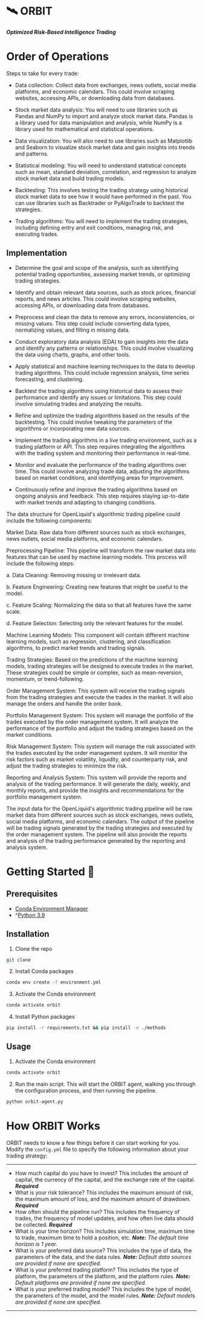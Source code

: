 # 🛰️ ORBIT

***Optimized Risk-Based Intelligence Trading***

# Order of Operations

Steps to take for every trade:

* Data collection: Collect data from exchanges, news outlets, social media platforms, and economic calendars. This could involve scraping websites, accessing APIs, or downloading data from databases.

* Stock market data analysis: You will need to use libraries such as Pandas and NumPy to import and analyze stock market data. Pandas is a library used for data manipulation and analysis, while NumPy is a library used for mathematical and statistical operations.

* Data visualization: You will also need to use libraries such as Matplotlib and Seaborn to visualize stock market data and gain insights into trends and patterns.

* Statistical modeling: You will need to understand statistical concepts such as mean, standard deviation, correlation, and regression to analyze stock market data and build trading models.

* Backtesting: This involves testing the trading strategy using historical stock market data to see how it would have performed in the past. You can use libraries such as Backtrader or PyAlgoTrade to backtest the strategies.

* Trading algorithms: You will need to implement the trading strategies, including defining entry and exit conditions, managing risk, and executing trades.

## Implementation

* Determine the goal and scope of the analysis, such as identifying potential trading opportunities, assessing market trends, or optimizing trading strategies.

* Identify and obtain relevant data sources, such as stock prices, financial reports, and news articles. This could involve scraping websites, accessing APIs, or downloading data from databases.

* Preprocess and clean the data to remove any errors, inconsistencies, or missing values. This step could include converting data types, normalizing values, and filling in missing data.

* Conduct exploratory data analysis (EDA) to gain insights into the data and identify any patterns or relationships. This could involve visualizing the data using charts, graphs, and other tools.

* Apply statistical and machine learning techniques to the data to develop trading algorithms. This could include regression analysis, time series forecasting, and clustering.

* Backtest the trading algorithms using historical data to assess their performance and identify any issues or limitations. This step could involve simulating trades and analyzing the results.

* Refine and optimize the trading algorithms based on the results of the backtesting. This could involve tweaking the parameters of the algorithms or incorporating new data sources.

* Implement the trading algorithms in a live trading environment, such as a trading platform or API. This step requires integrating the algorithms with the trading system and monitoring their performance in real-time.

* Monitor and evaluate the performance of the trading algorithms over time. This could involve analyzing trade data, adjusting the algorithms based on market conditions, and identifying areas for improvement.

* Continuously refine and improve the trading algorithms based on ongoing analysis and feedback. This step requires staying up-to-date with market trends and adapting to changing conditions.

The data structure for OpenLiquid's algorithmic trading pipeline could include the following components:

Market Data: Raw data from different sources such as stock exchanges, news outlets, social media platforms, and economic calendars.

Preprocessing Pipeline: This pipeline will transform the raw market data into features that can be used by machine learning models. This process will include the following steps:

a. Data Cleaning: Removing missing or irrelevant data.

b. Feature Engineering: Creating new features that might be useful to the model.

c. Feature Scaling: Normalizing the data so that all features have the same scale.

d. Feature Selection: Selecting only the relevant features for the model.

Machine Learning Models: This component will contain different machine learning models, such as regression, clustering, and classification algorithms, to predict market trends and trading signals.

Trading Strategies: Based on the predictions of the machine learning models, trading strategies will be designed to execute trades in the market. These strategies could be simple or complex, such as mean-reversion, momentum, or trend-following.

Order Management System: This system will receive the trading signals from the trading strategies and execute the trades in the market. It will also manage the orders and handle the order book.

Portfolio Management System: This system will manage the portfolio of the trades executed by the order management system. It will analyze the performance of the portfolio and adjust the trading strategies based on the market conditions.

Risk Management System: This system will manage the risk associated with the trades executed by the order management system. It will monitor the risk factors such as market volatility, liquidity, and counterparty risk, and adjust the trading strategies to minimize the risk.

Reporting and Analysis System: This system will provide the reports and analysis of the trading performance. It will generate the daily, weekly, and monthly reports, and provide the insights and recommendations for the portfolio management system.

The input data for the OpenLiquid's algorithmic trading pipeline will be raw market data from different sources such as stock exchanges, news outlets, social media platforms, and economic calendars. The output of the pipeline will be trading signals generated by the trading strategies and executed by the order management system. The pipeline will also provide the reports and analysis of the trading performance generated by the reporting and analysis system.


# Getting Started 🚀

## Prerequisites

* [Conda Environment Manager](https://docs.conda.io/projects/conda/en/latest/user-guide/install/index.html)
* ^[Python 3.9](https://www.python.org/downloads/)

## Installation

1. Clone the repo

```sh
git clone
```

2. Install Conda packages

```sh
conda env create -f environment.yml
```

3. Activate the Conda environment

```sh
conda activate orbit
```

4. Install Python packages

```sh
pip install -r requirements.txt && pip install -e ./methods
```

## Usage

1. Activate the Conda environment

```sh
conda activate orbit
```

2. Run the main script. This will start the ORBIT agent, walking you through the configuration process, and then running the pipeline.

```sh
python orbit-agent.py
```

# How ORBIT Works

ORBIT needs to know a few things before it can start working for you. Modify the `config.yml` file to specify the following information about your trading strategy:

---
* How much capital do you have to invest? This includes the amount of capital, the currency of the capital, and the exchange rate of the capital. ***Required***
* What is your risk tolerance? This includes the maximum amount of risk, the maximum amount of loss, and the maximum amount of drawdown. ***Required***
* How often should the pipeline run? This includes the frequency of trades, the frequency of model updates, and how often live data should be collected. ***Required***
* What is your time horizon? This includes simulation time, maximum time to trade, maximum time to hold a position, etc. ***Note:*** *The default time horizon is 1 year.*
* What is your preferred data source? This includes the type of data, the parameters of the data, and the data rules. ***Note:*** *Default data sources are provided if none are specified.*
* What is your preferred trading platform? This includes the type of platform, the parameters of the platform, and the platform rules. ***Note:*** *Default platforms are provided if none are specified.*
* What is your preferred trading model? This includes the type of model, the parameters of the model, and the model rules. ***Note:*** *Default models are provided if none are specified.*
---
